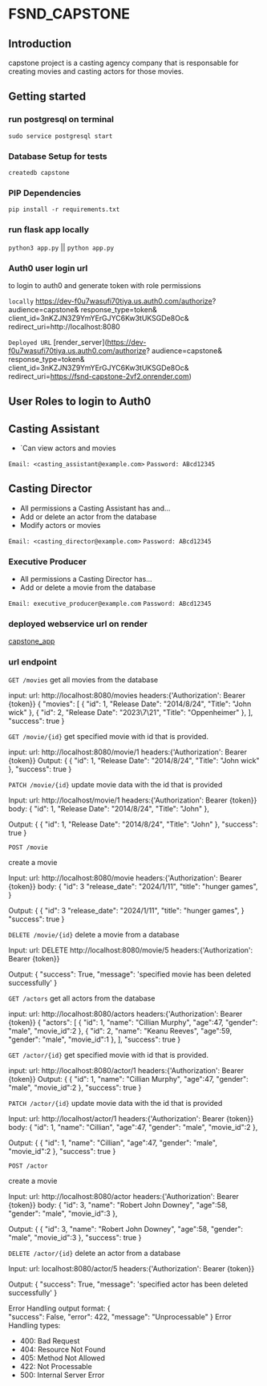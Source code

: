 # FSND_CAPSTONE

## Introduction

capstone project is a casting agency company that is responsable for creating movies and casting actors for those movies.  


## Getting started

### run postgresql on terminal

`sudo service postgresql start`

### Database Setup for tests

`createdb capstone`

### PIP Dependencies

`pip install -r requirements.txt`

### run flask app locally

`python3 app.py` || `python app.py`

### Auth0 user login url

to login to auth0 and generate token with role permissions

`locally`
  https://dev-f0u7wasufi70tiya.us.auth0.com/authorize?
  audience=capstone&
  response_type=token&
  client_id=3nKZJN3Z9YmYErGJYC6Kw3tUKSGDe8Oc&
  redirect_uri=http://localhost:8080

`Deployed URL`
[render_server](https://dev-f0u7wasufi70tiya.us.auth0.com/authorize?
  audience=capstone&
  response_type=token&
  client_id=3nKZJN3Z9YmYErGJYC6Kw3tUKSGDe8Oc&
  redirect_uri=https://fsnd-capstone-2vf2.onrender.com)
  
## User Roles to login to Auth0

## Casting Assistant

* `Can view actors and movies

`Email: <casting_assistant@example.com>`
`Password: ABcd12345`
  
## Casting Director

* All permissions a Casting Assistant has and…
* Add or delete an actor from the database
* Modify actors or movies

`Email: <casting_director@example.com>`
`Password: ABcd12345`

### Executive Producer

* All permissions a Casting Director has...
* Add or delete a movie from the database

`Email: executive_producer@example.com`
`Password: ABcd12345`

### deployed webservice url on render

[capstone_app](https://fsnd-capstone-2vf2.onrender.com)

### url endpoint
`GET /movies`
get all movies from the database

input:
  url: http://localhost:8080/movies
    headers:{'Authorization': Bearer {token}}
{
 "movies": [
    {
        "id": 1,
        "Release Date": "2014/8/24",
        "Title": "John wick"
    },
    {
     "id": 2,
      "Release Date": "2023\7\21",
      "Title": "Oppenheimer"
    },
    ],
    "success": true
}

`GET /movie/{id}`
get specified movie with id that is provided.

input:
  url: http://localhost:8080/movie/1
    headers:{'Authorization': Bearer {token}}
Output:
{
    {
        "id": 1,
        "Release Date": "2014/8/24",
        "Title": "John wick"
    },
  "success": true
}

`PATCH /movie/{id}`
update movie data with the id that is provided

Input:
  url: http://localhost/movie/1
    headers:{'Authorization': Bearer {token}}
    body:
    {
        "id": 1,
        "Release Date": "2014/8/24",
        "Title": "John"
    },

Output:
{
    {
        "id": 1,
        "Release Date": "2014/8/24",
        "Title": "John"
    },
  "success": true
}

`POST /movie`

create a movie

Input:
  url: http://localhost:8080/movie
  headers:{'Authorization': Bearer {token}}
  body:
{
  "id": 3
  "release_date": "2024/1/11",
  "title": "hunger games",
}

Output:
{
 {
  "id": 3
  "release_date": "2024/1/11",
  "title": "hunger games",
}
  "success": true
}

`DELETE /movie/{id}`
delete a movie from a database

Input:
  url: DELETE http://localhost:8080/movie/5
  headers:{'Authorization': Bearer {token}}

Output:
{
  "success": True, "message": 'specified movie has been deleted successfully'
}

`GET /actors`
get all actors from the database

input:
  url: http://localhost:8080/actors
    headers:{'Authorization': Bearer {token}}
{
 "actors": [
    {
        "id": 1,
        "name": "Cillian Murphy",
        "age":47,
        "gender": "male",
        "movie_id":2
    },
     {
        "id": 2,
        "name": "Keanu Reeves",
        "age":59,
        "gender": "male",
        "movie_id":1
    },
    ],
    "success": true
}

`GET /actor/{id}`
get specified movie with id that is provided.

input:
  url: http://localhost:8080/actor/1
    headers:{'Authorization': Bearer {token}}
Output:
{
    {
        "id": 1,
        "name": "Cillian Murphy",
        "age":47,
        "gender": "male",
        "movie_id":2
    },
  "success": true
}

`PATCH /actor/{id}`
update movie data with the id that is provided

Input:
  url: http://localhost/actor/1
    headers:{'Authorization': Bearer {token}}
    body:
    {
        "id": 1,
        "name": "Cillian",
        "age":47,
        "gender": "male",
        "movie_id":2
    },

Output:
{
     {
        "id": 1,
        "name": "Cillian",
        "age":47,
        "gender": "male",
        "movie_id":2
    },
  "success": true
}

`POST /actor`

create a movie

Input:
  url: http://localhost:8080/actor
  headers:{'Authorization': Bearer {token}}
  body:
    {
        "id": 3,
        "name": "Robert John Downey",
        "age":58,
        "gender": "male",
        "movie_id":3
    },

Output:
{
    {
        "id": 3,
        "name": "Robert John Downey",
        "age":58,
        "gender": "male",
        "movie_id":3
    },
  "success": true
}

`DELETE /actor/{id}`
delete an actor from a database

Input:
  url: localhost:8080/actor/5
  headers:{'Authorization': Bearer {token}}

Output:
{
  "success": True,
   "message": 'specified actor has been deleted successfully'
}

Error Handling
output format:
{   
    "success": False, 
    "error": 422, 
    "message": "Unprocessable"
}
Error Handling types:

* 400: Bad Request
* 404: Resource Not Found
* 405: Method Not Allowed
* 422: Not Processable
* 500: Internal Server Error